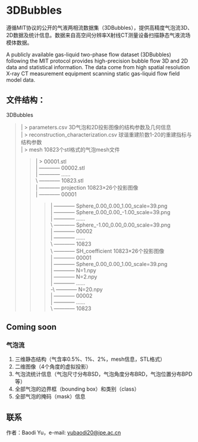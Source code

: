 # 3DBubbles
遵循MIT协议的公开的气液两相流数据集（3DBubbles），提供高精度气泡流3D、2D数据及统计信息。数据来自高空间分辨率X射线CT测量设备扫描静态气液流场模体数据。

A publicly available gas-liquid two-phase flow dataset (3DBubbles) following the MIT protocol provides high-precision bubble flow 3D and 2D data and statistical information. The data come from high spatial resolution X-ray CT measurement equipment scanning static gas-liquid flow field model data.

## 文件结构：  
3DBubbles  
> | > parameters.csv 3D气泡和2D投影图像的结构参数及几何信息  
> | > reconstruction_characterization.csv 球谐重建阶数1-20的重建指标与结构参数  
> | > mesh 10823个stl格式的气泡mesh文件  
>> | > 00001.stl  
>> | ———— 00002.stl  
>> | ———— ……  
>> \\ ———— 10823.stl  
>| ———— projection 10823×26个投影图像  
>> | ———— 00001  
>>> | ———— Sphere_0.00_0.00_1.00_scale=39.png  
>>> | ———— Sphere_0.00_0.00_-1.00_scale=39.png  
>>> | ———— ……  
>>> \\ ———— Sphere_-1.00_0.00_0.00_scale=39.png  
>> | ———— 00002  
>> | ———— ……  
>> \\ ———— 10823  
>\\ ———— SH_coefficient 10823×26个投影图像  
>> | ———— 00001  
>> | ———— Sphere_0.00_0.00_1.00_scale=39.png  
>>> | ———— N=1.npy  
>>> | ———— N=2.npy  
>>> | ———— ……  
>>> -\\ ———— N=20.npy  
>> | ———— 00002  
>> | ———— ……  
>> \\ ———— 10823  

## Coming soon

### 气泡流
1. 三维静态结构（气含率0.5%、1%、2%，mesh信息，STL格式）
2. 二维图像（4个角度的虚拟投影）
3. 气泡流统计信息（气泡尺寸分布BSD，气泡角度分布BRD，气泡位置分布BPD等）
4. 全部气泡的边界框（bounding box）和类别（class）
5. 全部气泡的掩码（mask）信息


## 联系
作者：Baodi Yu，e-mail: yubaodi20@ipe.ac.cn

